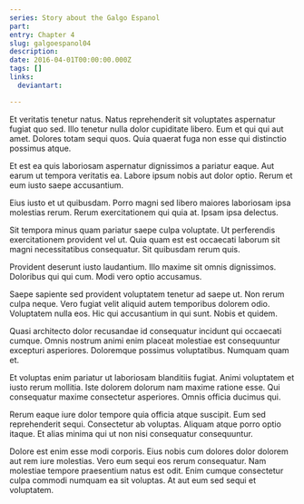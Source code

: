 ```yaml
---
series: Story about the Galgo Espanol
part:
entry: Chapter 4
slug: galgoespanol04
description:
date: 2016-04-01T00:00:00.000Z
tags: []
links:
  deviantart:

---
```


Et veritatis tenetur natus. Natus reprehenderit sit voluptates aspernatur fugiat quo sed. Illo tenetur nulla dolor cupiditate libero. Eum et qui qui aut amet. Dolores totam sequi quos. Quia quaerat fuga non esse qui distinctio possimus atque.

Et est ea quis laboriosam aspernatur dignissimos a pariatur eaque. Aut earum ut tempora veritatis ea. Labore ipsum nobis aut dolor optio. Rerum et eum iusto saepe accusantium.

Eius iusto et ut quibusdam. Porro magni sed libero maiores laboriosam ipsa molestias rerum. Rerum exercitationem qui quia at. Ipsam ipsa delectus.

Sit tempora minus quam pariatur saepe culpa voluptate. Ut perferendis exercitationem provident vel ut. Quia quam est est occaecati laborum sit magni necessitatibus consequatur. Sit quibusdam rerum quis.

Provident deserunt iusto laudantium. Illo maxime sit omnis dignissimos. Doloribus qui qui cum. Modi vero optio accusamus.

Saepe sapiente sed provident voluptatem tenetur ad saepe ut. Non rerum culpa neque. Vero fugiat velit aliquid autem temporibus dolorem odio. Voluptatem nulla eos. Hic qui accusantium in qui sunt. Nobis et quidem.

Quasi architecto dolor recusandae id consequatur incidunt qui occaecati cumque. Omnis nostrum animi enim placeat molestiae est consequuntur excepturi asperiores. Doloremque possimus voluptatibus. Numquam quam et.

Et voluptas enim pariatur ut laboriosam blanditiis fugiat. Animi voluptatem et iusto rerum mollitia. Iste dolorem dolorum nam maxime ratione esse. Qui consequatur maxime consectetur asperiores. Omnis officia ducimus qui.

Rerum eaque iure dolor tempore quia officia atque suscipit. Eum sed reprehenderit sequi. Consectetur ab voluptas. Aliquam atque porro optio itaque. Et alias minima qui ut non nisi consequatur consequuntur.

Dolore est enim esse modi corporis. Eius nobis cum dolores dolor dolorem aut rem iure molestias. Vero eum sequi eos rerum consequatur. Nam molestiae tempore praesentium natus est odit. Enim cumque consectetur culpa commodi numquam ea sit voluptas. At aut eum sed sequi et voluptatem.
